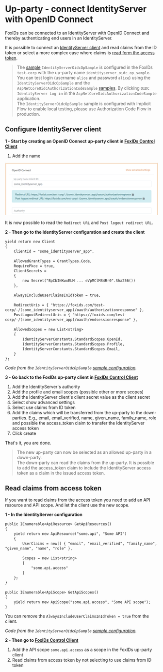 ﻿# Up-party - connect IdentityServer with OpenID Connect

FoxIDs can be connected to an IdentityServer with OpenID Connect and thereby authenticating end users in an IdentityServer.

It is possible to connect an [IdentityServer client](#configure-identityserver-client) and read claims from the ID token or select a more complex case where claims is [read form the access token](#read-claims-from-access-token).

> The [sample](samples.md) `IdentityServerOidcOpSample` is configured in the FoxIDs `test-corp` with the up-party name `identityserver_oidc_op_sample`.  
> You can test login (username `alice` and password `alice`) using the `IdentityServerOidcOpSample` and the `AspNetCoreOidcAuthorizationCodeSample` [samples](samples.md). By clicking `OIDC IdentityServer Log in` in the `AspNetCoreOidcAuthorizationCodeSample` application.  
> The `IdentityServerOidcOpSample` sample is configured with Implicit Flow to enable local testing, please use Authorization Code Flow in production.

## Configure IdentityServer client

**1 - Start by creating an OpenID Connect up-party client in [FoxIDs Control Client](control.md#foxids-control-client)**

 1. Add the name

![Read the redirect URLs](images/howto-oidc-identityserver-readredirect.png)

It is now possible to read the `Redirect URL` and `Post logout redirect URL`.

**2 - Then go to the IdentityServer configuration and create the client**

    yield return new Client
    {
        ClientId = "some_identityserver_app",

        AllowedGrantTypes = GrantTypes.Code,
        RequirePkce = true,
        ClientSecrets =
        {
            new Secret("BpCbINKwxELM ... eVpMClM84Rr0".Sha256())
        },

        AlwaysIncludeUserClaimsInIdToken = true,

        RedirectUris = { "https://foxids.com/test-corp/-/(some_identityserver_app)/oauth/authorizationresponse" },
        PostLogoutRedirectUris = { "https://foxids.com/test-corp/-/(some_identityserver_app)/oauth/endsessionresponse" },                

        AllowedScopes = new List<string>
        {
            IdentityServerConstants.StandardScopes.OpenId,
            IdentityServerConstants.StandardScopes.Profile,
            IdentityServerConstants.StandardScopes.Email,
        }
    };

*Code from the `IdentityServerOidcOpSample` [sample configuration]( https://github.com/ITfoxtec/FoxIDs.Samples/blob/master/src/IdentityServerOidcOpSample/Config.cs).*

**3 - Go back to the FoxIDs up-party client in [FoxIDs Control Client](control.md#foxids-control-client)**

 1. Add the IdentityServer's authority
 2. Add the profile and email scopes (possible other or more scopes)
 3. Add the IdentityServer client's client secret value as the client secret
 4. Select show advanced settings
 5. Select use claims from ID token
 6. Add the claims which will be transferred from the up-party to the down-parties. E.g., email, email_verified, name, given_name, family_name, role and possible the access_token claim to transfer the IdentityServer access token 
 7. Click create

That's it, you are done. 

> The new up-party can now be selected as an allowed up-party in a down-party.  
> The down-party can read the claims from the up-party. It is possible to add the access_token claim to include the IdentityServer access token as a claim in the issued access token.

## Read claims from access token

If you want to read claims from the access token you need to add an API resource and API scope. And let the client use the new scope.

**1 - In the IdentityServer configuration**

    public IEnumerable<ApiResource> GetApiResources()
    {
        yield return new ApiResource("some.api", "Some API")
        {
            UserClaims = new[] { "email", "email_verified", "family_name", "given_name", "name", "role" },

            Scopes = new List<string>
            {
                "some.api.access"
            }
        };
    }

    public IEnumerable<ApiScope> GetApiScopes()
    {
        yield return new ApiScope("some.api.access", "Some API scope");
    }

You can remove the `AlwaysIncludeUserClaimsInIdToken = true` from the client.

*Code from the `IdentityServerOidcOpSample` [sample configuration]( https://github.com/ITfoxtec/FoxIDs.Samples/blob/master/src/IdentityServerOidcOpSample/Config.cs).*

**2 - Then go to [FoxIDs Control Client](control.md#foxids-control-client)**

1. Add the API scope `some.api.access` as a scope in the FoxIDs up-party client
2. Read claims from access token by not selecting to use claims from ID token

